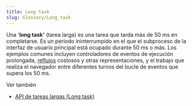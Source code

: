 ```yaml
---
title: Long task
slug: Glossary/Long_task
---
```


Una '**long task'** (tarea larga) es una tarea que tarda más de 50 ms en completarse. Es un período ininterrumpido en el que el subproceso de la interfaz de usuario principal está ocupado durante 50 ms o más. Los ejemplos comunes incluyen controladores de eventos de ejecución prolongada, [reflujos](/es/docs/Glossary/Reflow) costosos y otras representaciones, y el trabajo que realiza el navegador entre diferentes turnos del bucle de eventos que supera los 50 ms.

Ver también

- [API de tareas largas (Long task)](/es/docs/Web/API/PerformanceLongTaskTiming)
